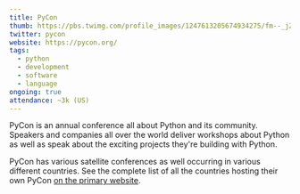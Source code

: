 ```yaml
---
title: PyCon
thumb: https://pbs.twimg.com/profile_images/1247613205674934275/fm--_jZ__400x400.jpg
twitter: pycon
website: https://pycon.org/
tags:
  - python
  - development
  - software
  - language
ongoing: true
attendance: ~3k (US)
---
```

PyCon is an annual conference all about Python and its community. Speakers and companies all over the world deliver workshops about Python as well as speak about the exciting projects they're building with Python.
<!-- more -->
PyCon has various satellite conferences as well occurring in various different countries. See the complete list of all the countries hosting their own PyCon [on the primary website](https://pycon.org/).
